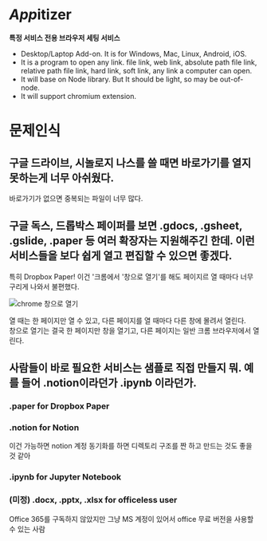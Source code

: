 # *App*itizer
**특정 서비스 전용 브라우저 세팅 서비스**

- Desktop/Laptop Add-on. It is for Windows, Mac, Linux, Android, iOS.
- It is a program to open any link. file link, web link, absolute path file link, relative path file link, hard link, soft link, any link a computer can open.
- It will base on Node library. But It should be light, so may be out-of-node.
- It will support chromium extension.

# 문제인식

## 구글 드라이브, 시놀로지 나스를 쓸 때면 바로가기를 열지 못하는게 너무 아쉬웠다.
바로가기가 없으면 중복되는 파일이 너무 많다.

## 구글 독스, 드롭박스 페이퍼를 보면 .gdocs, .gsheet, .gslide, .paper 등 여러 확장자는 지원해주긴 한데. 이런 서비스들을 보다 쉽게 열고 편집할 수 있으면 좋겠다.
특히 Dropbox Paper! 이건 '크롬에서 '창으로 열기'를 해도 페이지르 열 때마다 너무 구리게 나와서 불편했다.

![chrome 창으로 열기](https://user-images.githubusercontent.com/16158188/155846899-c72a98dd-96a0-41ff-b157-11fdcb8f93ac.png)

열 때는 한 페이지만 열 수 있고, 다른 페이지를 열 때마다 다른 창에 몰려서 열린다.  
창으로 열기는 결국 한 페이지만 창을 열기고, 다른 페이지는 일반 크롬 브라우저에서 열린다.

## 사람들이 바로 필요한 서비스는 샘플로 직접 만들지 뭐. 예를 들어 .notion이라던가 .ipynb 이라던가.

### .paper for Dropbox Paper

### .notion for Notion
이건 가능하면 notion 계정 동기화를 하면 디렉토리 구조를 짠 하고 만드는 것도 좋을 것 같아

### .ipynb for Jupyter Notebook

### (미정) .docx, .pptx, .xlsx for officeless user
Office 365를 구독하지 않았지만 그냥 MS 계정이 있어서 office 무료 버전을 사용할 수 있는 사람

